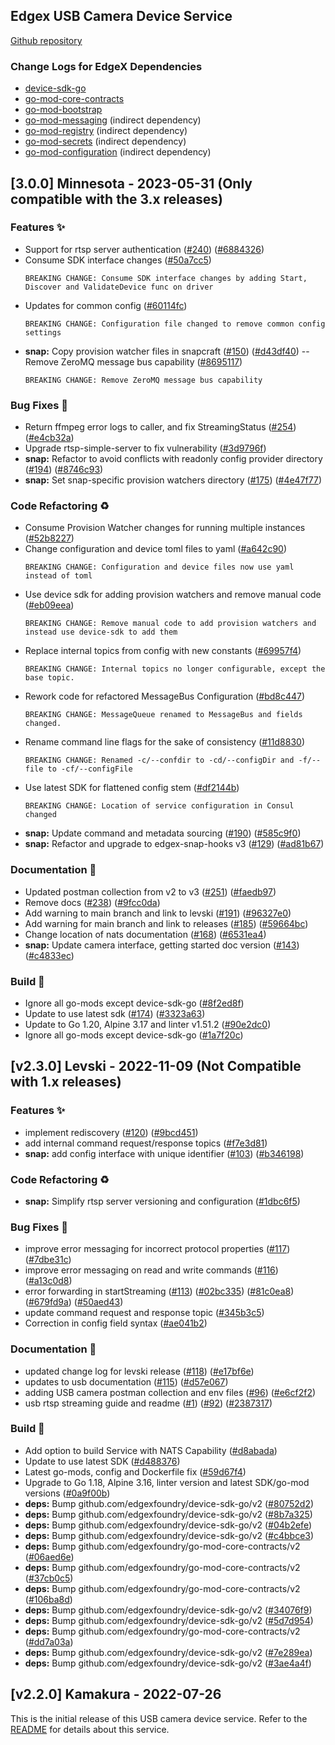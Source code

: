 
<a name="USB Camera Device Service (found in device-usb-camera) Changelog"></a>
## Edgex USB Camera Device Service
[Github repository](https://github.com/edgexfoundry/device-usb-camera)

### Change Logs for EdgeX Dependencies

- [device-sdk-go](https://github.com/edgexfoundry/device-sdk-go/blob/main/CHANGELOG.md)
- [go-mod-core-contracts](https://github.com/edgexfoundry/go-mod-core-contracts/blob/main/CHANGELOG.md)
- [go-mod-bootstrap](https://github.com/edgexfoundry/go-mod-bootstrap/blob/main/CHANGELOG.md)
- [go-mod-messaging](https://github.com/edgexfoundry/go-mod-messaging/blob/main/CHANGELOG.md) (indirect dependency)
- [go-mod-registry](https://github.com/edgexfoundry/go-mod-registry/blob/main/CHANGELOG.md)  (indirect dependency)
- [go-mod-secrets](https://github.com/edgexfoundry/go-mod-secrets/blob/main/CHANGELOG.md) (indirect dependency)
- [go-mod-configuration](https://github.com/edgexfoundry/go-mod-configuration/blob/main/CHANGELOG.md) (indirect dependency)

## [3.0.0] Minnesota - 2023-05-31 (Only compatible with the 3.x releases)

### Features ✨
- Support for rtsp server authentication ([#240](https://github.com/edgexfoundry/device-usb-camera/issues/240)) ([#6884326](https://github.com/edgexfoundry/device-usb-camera/commits/6884326))
- Consume SDK interface changes ([#50a7cc5](https://github.com/edgexfoundry/device-usb-camera/commits/50a7cc5))
  ```text
  BREAKING CHANGE: Consume SDK interface changes by adding Start, Discover and ValidateDevice func on driver
  ```
- Updates for common config ([#60114fc](https://github.com/edgexfoundry/device-usb-camera/commits/60114fc))
  ```text
  BREAKING CHANGE: Configuration file changed to remove common config settings
  ```
- **snap:** Copy provision watcher files in snapcraft ([#150](https://github.com/edgexfoundry/device-usb-camera/issues/150)) ([#d43df40](https://github.com/edgexfoundry/device-usb-camera/commits/d43df40))
-- Remove ZeroMQ message bus capability ([#8695117](https://github.com/edgexfoundry/device-usb-camera/commits/8695117))
  ```text
  BREAKING CHANGE: Remove ZeroMQ message bus capability
  ``` 
  
### Bug Fixes 🐛
- Return ffmpeg error logs to caller, and fix StreamingStatus ([#254](https://github.com/edgexfoundry/device-usb-camera/issues/254)) ([#e4cb32a](https://github.com/edgexfoundry/device-usb-camera/commits/e4cb32a))
- Upgrade rtsp-simple-server to fix vulnerability ([#3d9796f](https://github.com/edgexfoundry/device-usb-camera/commits/3d9796f))
- **snap:** Refactor to avoid conflicts with readonly config provider directory ([#194](https://github.com/edgexfoundry/device-usb-camera/issues/194)) ([#8746c93](https://github.com/edgexfoundry/device-usb-camera/commits/8746c93))
- **snap:** Set snap-specific provision watchers directory ([#175](https://github.com/edgexfoundry/device-usb-camera/issues/175)) ([#4e47f77](https://github.com/edgexfoundry/device-usb-camera/commits/4e47f77))

### Code Refactoring ♻
- Consume Provision Watcher changes for running multiple instances ([#52b8227](https://github.com/edgexfoundry/device-usb-camera/commits/52b8227))
- Change configuration and device toml files to yaml ([#a642c90](https://github.com/edgexfoundry/device-usb-camera/commits/a642c90))
  ```text
  BREAKING CHANGE: Configuration and device files now use yaml instead of toml
  ```
- Use device sdk for adding provision watchers and remove manual code ([#eb09eea](https://github.com/edgexfoundry/device-usb-camera/commits/eb09eea))
  ```text
  BREAKING CHANGE: Remove manual code to add provision watchers and instead use device-sdk to add them
  ```
- Replace internal topics from config with new constants ([#69957f4](https://github.com/edgexfoundry/device-usb-camera/commits/69957f4))
  ```text
  BREAKING CHANGE: Internal topics no longer configurable, except the base topic.
  ```
- Rework code for refactored MessageBus Configuration ([#bd8c447](https://github.com/edgexfoundry/device-usb-camera/commits/bd8c447))
   ```text
  BREAKING CHANGE: MessageQueue renamed to MessageBus and fields changed.
  ```
- Rename command line flags for the sake of consistency ([#11d8830](https://github.com/edgexfoundry/device-usb-camera/commits/11d8830))
  ```text
  BREAKING CHANGE: Renamed -c/--confdir to -cd/--configDir and -f/--file to -cf/--configFile
  ```
- Use latest SDK for flattened config stem ([#df2144b](https://github.com/edgexfoundry/device-usb-camera/commits/df2144b))
  ```text
  BREAKING CHANGE: Location of service configuration in Consul changed
  ```
- **snap:** Update command and metadata sourcing ([#190](https://github.com/edgexfoundry/device-usb-camera/issues/190)) ([#585c9f0](https://github.com/edgexfoundry/device-usb-camera/commits/585c9f0))
- **snap:** Refactor and upgrade to edgex-snap-hooks v3 ([#129](https://github.com/edgexfoundry/device-usb-camera/issues/129)) ([#ad81b67](https://github.com/edgexfoundry/device-usb-camera/commits/ad81b67))

### Documentation 📖
- Updated postman collection from v2 to v3 ([#251](https://github.com/edgexfoundry/device-usb-camera/issues/251)) ([#faedb97](https://github.com/edgexfoundry/device-usb-camera/commits/faedb97))
- Remove docs ([#238](https://github.com/edgexfoundry/device-usb-camera/issues/238)) ([#9fcc0da](https://github.com/edgexfoundry/device-usb-camera/commits/9fcc0da))
- Add warning to main branch and link to levski ([#191](https://github.com/edgexfoundry/device-usb-camera/issues/191)) ([#96327e0](https://github.com/edgexfoundry/device-usb-camera/commits/96327e0))
- Add warning for main branch and link to releases ([#185](https://github.com/edgexfoundry/device-usb-camera/issues/185)) ([#59664bc](https://github.com/edgexfoundry/device-usb-camera/commits/59664bc))
- Change location of nats documentation ([#168](https://github.com/edgexfoundry/device-usb-camera/issues/168)) ([#6531ea4](https://github.com/edgexfoundry/device-usb-camera/commits/6531ea4))
- **snap:** Update camera interface, getting started doc version ([#143](https://github.com/edgexfoundry/device-usb-camera/issues/143)) ([#c4833ec](https://github.com/edgexfoundry/device-usb-camera/commits/c4833ec))

### Build 👷
- Ignore all go-mods except device-sdk-go ([#8f2ed8f](https://github.com/edgexfoundry/device-usb-camera/commits/8f2ed8f))
- Update to use latest sdk ([#174](https://github.com/edgexfoundry/device-usb-camera/issues/174)) ([#3323a63](https://github.com/edgexfoundry/device-usb-camera/commits/3323a63))
- Update to Go 1.20, Alpine 3.17 and linter v1.51.2 ([#90e2dc0](https://github.com/edgexfoundry/device-usb-camera/commits/90e2dc0))
- Ignore all go-mods except device-sdk-go ([#1a7f20c](https://github.com/edgexfoundry/device-usb-camera/commits/1a7f20c))


## [v2.3.0] Levski - 2022-11-09 (Not Compatible with 1.x releases)

### Features ✨
- implement rediscovery ([#120](https://github.com/edgexfoundry/device-usb-camera/pull/120)) ([#9bcd451](https://github.com/edgexfoundry/device-usb-camera/commit/9bcd451))
- add internal command request/response topics ([#f7e3d81](https://github.com/edgexfoundry/device-usb-camera/commits/f7e3d81))
- **snap:** add config interface with unique identifier ([#103](https://github.com/edgexfoundry/device-usb-camera/issues/103)) ([#b346198](https://github.com/edgexfoundry/device-usb-camera/commits/b346198))

### Code Refactoring ♻
- **snap:** Simplify rtsp server versioning and configuration ([#1dbc6f5](https://github.com/edgexfoundry/device-usb-camera/commits/1dbc6f5))

### Bug Fixes 🐛
- improve error messaging for incorrect protocol properties ([#117](https://github.com/edgexfoundry/device-usb-camera/issues/117)) ([#7dbe31c](https://github.com/edgexfoundry/device-usb-camera/commits/7dbe31c))  
- improve error messaging on read and write commands ([#116](https://github.com/edgexfoundry/device-usb-camera/issues/116)) ([#a13c0d8](https://github.com/edgexfoundry/device-usb-camera/commits/a13c0d8))
- error forwarding in startStreaming ([#113](https://github.com/edgexfoundry/device-usb-camera/issues/113)) ([#02bc335](https://github.com/edgexfoundry/device-usb-camera/commit/02bc3351eb583ffe88737b5638435757cc287900)) ([#81c0ea8](https://github.com/edgexfoundry/device-usb-camera/commits/81c0ea8)) ([#679fd9a](https://github.com/edgexfoundry/device-usb-camera/commits/679fd9a)) ([#50aed43](https://github.com/edgexfoundry/device-usb-camera/commits/50aed43fc5ea9f2235be704591a04f41aa30b17f))
- update command request and response topic ([#345b3c5](https://github.com/edgexfoundry/device-usb-camera/commits/345b3c5)) 
- Correction in config field syntax ([#ae041b2](https://github.com/edgexfoundry/device-usb-camera/commits/ae041b2))

### Documentation 📖
- updated change log for levski release ([#118](https://github.com/edgexfoundry/device-usb-camera/issues/118)) ([#e17bf6e](https://github.com/edgexfoundry/device-usb-camera/commits/e17bf6e))
- updates to usb documentation  ([#115](https://github.com/edgexfoundry/device-usb-camera/issues/115)) ([#d57e067](https://github.com/edgexfoundry/device-usb-camera/commits/d57e067))
- adding USB camera postman collection and env files ([#96](https://github.com/edgexfoundry/device-usb-camera/issues/96)) ([#e6cf2f2](https://github.com/edgexfoundry/device-usb-camera/commits/e6cf2f2))
- usb rtsp streaming guide and readme ([#1](https://github.com/edgexfoundry/device-usb-camera/issues/1)) ([#92](https://github.com/edgexfoundry/device-usb-camera/issues/92)) ([#2387317](https://github.com/edgexfoundry/device-usb-camera/commits/2387317))

### Build 👷
- Add option to build Service with NATS Capability ([#d8abada](https://github.com/edgexfoundry/device-usb-camera/commits/d8abada))
- Update to use latest SDK ([#d488376](https://github.com/edgexfoundry/device-usb-camera/commits/d488376))
- Latest go-mods, config and Dockerfile fix ([#59d67f4](https://github.com/edgexfoundry/device-usb-camera/commits/59d67f4))
- Upgrade to Go 1.18, Alpine 3.16, linter version and latest SDK/go-mod versions ([#0a9f00b](https://github.com/edgexfoundry/device-usb-camera/commits/0a9f00b))
- **deps:** Bump github.com/edgexfoundry/device-sdk-go/v2 ([#80752d2](https://github.com/edgexfoundry/device-usb-camera/commits/80752d2))
- **deps:** Bump github.com/edgexfoundry/device-sdk-go/v2 ([#8b7a325](https://github.com/edgexfoundry/device-usb-camera/commits/8b7a325))
- **deps:** Bump github.com/edgexfoundry/device-sdk-go/v2 ([#04b2efe](https://github.com/edgexfoundry/device-usb-camera/commits/04b2efe))
- **deps:** Bump github.com/edgexfoundry/device-sdk-go/v2 ([#c4bbce3](https://github.com/edgexfoundry/device-usb-camera/commits/c4bbce3))
- **deps:** Bump github.com/edgexfoundry/go-mod-core-contracts/v2 ([#06aed6e](https://github.com/edgexfoundry/device-usb-camera/commits/06aed6e))
- **deps:** Bump github.com/edgexfoundry/go-mod-core-contracts/v2 ([#37cb0c5](https://github.com/edgexfoundry/device-usb-camera/commits/37cb0c5))
- **deps:** Bump github.com/edgexfoundry/go-mod-core-contracts/v2 ([#106ba8d](https://github.com/edgexfoundry/device-usb-camera/commits/106ba8d))
- **deps:** Bump github.com/edgexfoundry/device-sdk-go/v2 ([#34076f9](https://github.com/edgexfoundry/device-usb-camera/commits/34076f9))
- **deps:** Bump github.com/edgexfoundry/device-sdk-go/v2 ([#5d7d954](https://github.com/edgexfoundry/device-usb-camera/commits/5d7d954))
- **deps:** Bump github.com/edgexfoundry/go-mod-core-contracts/v2 ([#dd7a03a](https://github.com/edgexfoundry/device-usb-camera/commits/dd7a03a))
- **deps:** Bump github.com/edgexfoundry/device-sdk-go/v2 ([#7e289ea](https://github.com/edgexfoundry/device-usb-camera/commits/7e289ea))
- **deps:** Bump github.com/edgexfoundry/device-sdk-go/v2 ([#3ae4a4f](https://github.com/edgexfoundry/device-usb-camera/commits/3ae4a4f))


## [v2.2.0] Kamakura - 2022-07-26

This is the initial release of this USB camera device service. Refer to the [README](https://github.com/edgexfoundry/device-usb-camera/blob/v2.2.0/README.md) for details about this service.
